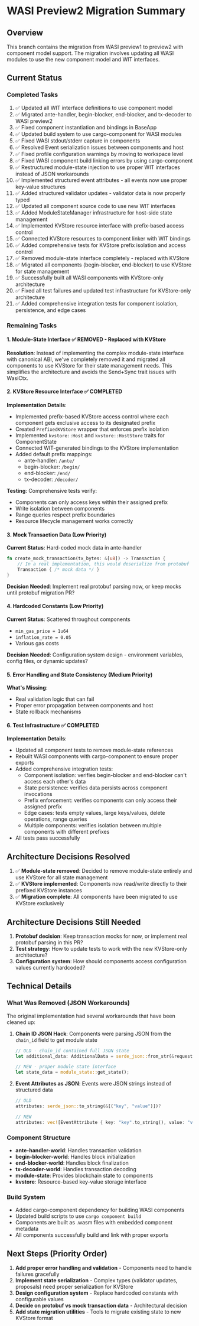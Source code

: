 # WASI Preview2 Migration Summary

## Overview
This branch contains the migration from WASI preview1 to preview2 with component model support. The migration involves updating all WASI modules to use the new component model and WIT interfaces.

## Current Status

### Completed Tasks
1. ✅ Updated all WIT interface definitions to use component model
2. ✅ Migrated ante-handler, begin-blocker, end-blocker, and tx-decoder to WASI preview2
3. ✅ Fixed component instantiation and bindings in BaseApp
4. ✅ Updated build system to use cargo-component for WASI modules
5. ✅ Fixed WASI stdout/stderr capture in components
6. ✅ Resolved Event serialization issues between components and host
7. ✅ Fixed profile configuration warnings by moving to workspace level
8. ✅ Fixed WASI component build linking errors by using cargo-component
9. ✅ Restructured module-state injection to use proper WIT interfaces instead of JSON workarounds
10. ✅ Implemented structured event attributes - all events now use proper key-value structures
11. ✅ Added structured validator updates - validator data is now properly typed
12. ✅ Updated all component source code to use new WIT interfaces
13. ✅ Added ModuleStateManager infrastructure for host-side state management
14. ✅ Implemented KVStore resource interface with prefix-based access control
15. ✅ Connected KVStore resources to component linker with WIT bindings
16. ✅ Added comprehensive tests for KVStore prefix isolation and access control
17. ✅ Removed module-state interface completely - replaced with KVStore
18. ✅ Migrated all components (begin-blocker, end-blocker) to use KVStore for state management
19. ✅ Successfully built all WASI components with KVStore-only architecture
20. ✅ Fixed all test failures and updated test infrastructure for KVStore-only architecture
21. ✅ Added comprehensive integration tests for component isolation, persistence, and edge cases

### Remaining Tasks

#### 1. **Module-State Interface** ✅ REMOVED - Replaced with KVStore
**Resolution**: Instead of implementing the complex module-state interface with canonical ABI, we've completely removed it and migrated all components to use KVStore for their state management needs. This simplifies the architecture and avoids the Send+Sync trait issues with WasiCtx.

#### 2. **KVStore Resource Interface** ✅ COMPLETED
**Implementation Details**:
- Implemented prefix-based KVStore access control where each component gets exclusive access to its designated prefix
- Created `PrefixedKVStore` wrapper that enforces prefix isolation
- Implemented `kvstore::Host` and `kvstore::HostStore` traits for ComponentState
- Connected WIT-generated bindings to the KVStore implementation
- Added default prefix mappings:
  - ante-handler: `/ante/`
  - begin-blocker: `/begin/`
  - end-blocker: `/end/`
  - tx-decoder: `/decoder/`

**Testing**: Comprehensive tests verify:
- Components can only access keys within their assigned prefix
- Write isolation between components
- Range queries respect prefix boundaries
- Resource lifecycle management works correctly

#### 3. **Mock Transaction Data** (Low Priority)
**Current Status**: Hard-coded mock data in ante-handler
```rust
fn create_mock_transaction(tx_bytes: &[u8]) -> Transaction {
    // In a real implementation, this would deserialize from protobuf
    Transaction { /* mock data */ }
}
```

**Decision Needed**: Implement real protobuf parsing now, or keep mocks until protobuf migration PR?

#### 4. **Hardcoded Constants** (Low Priority)
**Current Status**: Scattered throughout components
- `min_gas_price = 1u64`
- `inflation_rate = 0.05`
- Various gas costs

**Decision Needed**: Configuration system design - environment variables, config files, or dynamic updates?

#### 5. **Error Handling and State Consistency** (Medium Priority)
**What's Missing**:
- Real validation logic that can fail
- Proper error propagation between components and host
- State rollback mechanisms

#### 6. **Test Infrastructure** ✅ COMPLETED
**Implementation Details**:
- Updated all component tests to remove module-state references
- Rebuilt WASI components with cargo-component to ensure proper exports
- Added comprehensive integration tests:
  - Component isolation: verifies begin-blocker and end-blocker can't access each other's data
  - State persistence: verifies data persists across component invocations
  - Prefix enforcement: verifies components can only access their assigned prefix
  - Edge cases: tests empty values, large keys/values, delete operations, range queries
  - Multiple components: verifies isolation between multiple components with different prefixes
- All tests pass successfully

## Architecture Decisions Resolved

1. ✅ **Module-state removed**: Decided to remove module-state entirely and use KVStore for all state management
2. ✅ **KVStore implemented**: Components now read/write directly to their prefixed KVStore instances
3. ✅ **Migration complete**: All components have been migrated to use KVStore exclusively

## Architecture Decisions Still Needed

1. **Protobuf decision**: Keep transaction mocks for now, or implement real protobuf parsing in this PR?
2. **Test strategy**: How to update tests to work with the new KVStore-only architecture?
3. **Configuration system**: How should components access configuration values currently hardcoded?

## Technical Details

### What Was Removed (JSON Workarounds)
The original implementation had several workarounds that have been cleaned up:

1. **Chain ID JSON Hack**: Components were parsing JSON from the `chain_id` field to get module state
   ```rust
   // OLD - chain_id contained full JSON state
   let additional_data: AdditionalData = serde_json::from_str(&request.chain_id)?;
   
   // NEW - proper module state interface
   let state_data = module_state::get_state();
   ```

2. **Event Attributes as JSON**: Events were JSON strings instead of structured data
   ```rust
   // OLD
   attributes: serde_json::to_string(&[("key", "value")])?
   
   // NEW
   attributes: vec![EventAttribute { key: "key".to_string(), value: "value".to_string() }]
   ```

### Component Structure
- **ante-handler-world**: Handles transaction validation
- **begin-blocker-world**: Handles block initialization  
- **end-blocker-world**: Handles block finalization
- **tx-decoder-world**: Handles transaction decoding
- **module-state**: Provides blockchain state to components
- **kvstore**: Resource-based key-value storage interface

### Build System
- Added cargo-component dependency for building WASI components
- Updated build scripts to use `cargo component build`
- Components are built as .wasm files with embedded component metadata
- All components successfully build and link with proper exports

## Next Steps (Priority Order)
1. **Add proper error handling and validation** - Components need to handle failures gracefully
2. **Implement state serialization** - Complex types (validator updates, proposals) need proper serialization for KVStore
3. **Design configuration system** - Replace hardcoded constants with configurable values
4. **Decide on protobuf vs mock transaction data** - Architectural decision
5. **Add state migration utilities** - Tools to migrate existing state to new KVStore format